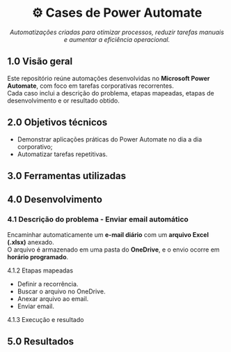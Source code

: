 <h1 align="center">⚙️ Cases de Power Automate</h1>
<p align="center">
  <em>Automatizações criadas para otimizar processos, reduzir tarefas manuais e aumentar a eficiência operacional.</em>
</p>

## **1.0 Visão geral**
Este repositório reúne automações desenvolvidas no **Microsoft Power Automate**, com foco em tarefas corporativas recorrentes.  
Cada caso inclui a descrição do problema, etapas mapeadas, etapas de desenvolvimento e or resultado obtido.

## **2.0 Objetivos técnicos**

- Demonstrar aplicações práticas do Power Automate no dia a dia corporativo;  
- Automatizar tarefas repetitivas.
  
## **3.0 Ferramentas utilizadas**

## **4.0 Desenvolvimento**

### 4.1 Descrição do problema - Enviar email automático

Encaminhar automaticamente um **e-mail diário** com um **arquivo Excel (.xlsx)** anexado.  
O arquivo é armazenado em uma pasta do **OneDrive**, e o envio ocorre em **horário programado**.

4.1.2 Etapas mapeadas

- Definir a recorrência.
- Buscar o arquivo no OneDrive.
- Anexar arquivo ao email.
- Enviar email. 

4.1.3 Execução e resultado

## **5.0 Resultados**

